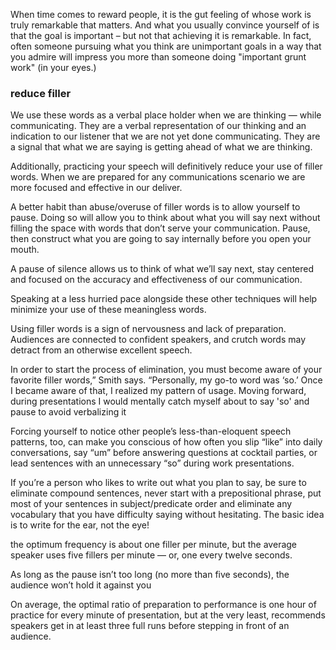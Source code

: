 When time comes to reward people, it is the gut feeling of whose work is truly remarkable that matters. And what you usually convince yourself of is that the goal is important – but not that achieving it is remarkable. In fact, often someone pursuing what you think are unimportant goals in a way that you admire will impress you more than someone doing "important grunt work" (in your eyes.)

### reduce filler

We use these words as a verbal place holder when we are thinking — while communicating. They are a verbal representation of our thinking and an indication to our listener that we are not yet done communicating. They are a signal that what we are saying is getting ahead of what we are thinking.

Additionally, practicing your speech will definitively reduce your use of filler words. When we are prepared for any communications scenario we are more focused and effective in our deliver. 

A better habit than abuse/overuse of filler words is to allow yourself to pause. Doing so will allow you to think about what you will say next without filling the space with words that don’t serve your communication. Pause, then construct what you are going to say internally before you open your mouth.

A pause of silence allows us to think of what we’ll say next, stay centered and focused on the accuracy and effectiveness of our communication.

Speaking at a less hurried pace alongside these other techniques will help minimize your use of these meaningless words. 

Using filler words is a sign of nervousness and lack of preparation. Audiences are connected to confident speakers, and crutch words may detract from an otherwise excellent speech.

In order to start the process of elimination, you must become aware of your favorite filler words,” Smith says. “Personally, my go-to word was ‘so.’ Once I became aware of that, I realized my pattern of usage. Moving forward, during presentations I would mentally catch myself about to say 'so' and pause to avoid verbalizing it

Forcing yourself to notice other people’s less-than-eloquent speech patterns, too, can make you conscious of how often you slip “like” into daily conversations, say “um” before answering questions at cocktail parties, or lead sentences with an unnecessary “so” during work presentations.

If you’re a person who likes to write out what you plan to say, be sure to eliminate compound sentences, never start with a prepositional phrase, put most of your sentences in subject/predicate order and eliminate any vocabulary that you have difficulty saying without hesitating. The basic idea is to write for the ear, not the eye!

the optimum frequency is about one filler per minute, but the average speaker uses five fillers per minute — or, one every twelve seconds.

As long as the pause isn’t too long (no more than five seconds), the audience won’t hold it against you

 On average, the optimal ratio of preparation to performance is one hour of practice for every minute of presentation, but at the very least, recommends speakers get in at least three full runs before stepping in front of an audience.



